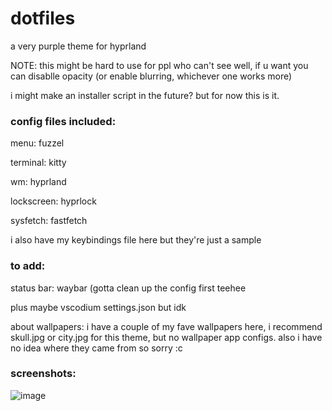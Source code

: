 # dotfiles
a very purple theme for hyprland

NOTE: this might be hard to use for ppl who can't see well, if u want you can disablle opacity (or enable blurring, whichever one works more)

i might make an installer script in the future? but for now this is it.

### config files included:

menu: fuzzel

terminal: kitty

wm: hyprland

lockscreen: hyprlock

sysfetch: fastfetch

i also have my keybindings file here but they're just a sample

### to add:

status bar: waybar (gotta clean up the config first teehee

plus maybe vscodium settings.json but idk

about wallpapers: i have a couple of my fave wallpapers here, i recommend skull.jpg or city.jpg for this theme, but no wallpaper app configs. also i have no idea where they came from so sorry :c

### screenshots:
![image](https://github.com/user-attachments/assets/66fe955f-7773-4165-b3bf-89d020ab5eaf)

